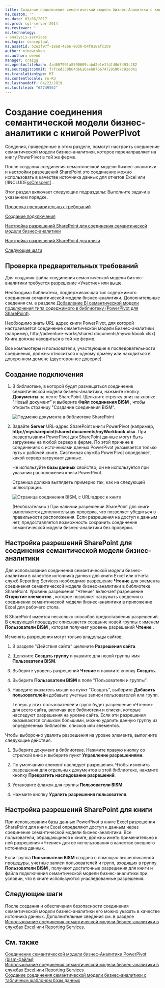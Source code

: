 ```yaml
---
title: Создание подключения семантической модели бизнес-Аналитики с книгой PowerPivot | Документация Майкрософт
ms.custom: ''
ms.date: 03/06/2017
ms.prod: sql-server-2014
ms.reviewer: ''
ms.technology:
- analysis-services
ms.topic: conceptual
ms.assetid: b2e3f97f-18a8-42b6-9030-b4f818afc3b9
author: minewiskan
ms.author: owend
manager: craigg
ms.openlocfilehash: 4ad60799fa8590609cabd2e1e1fdfd8d7493c282
ms.sourcegitcommit: f7fced330b64d6616aeb8766747295807c92dd41
ms.translationtype: MT
ms.contentlocale: ru-RU
ms.lasthandoff: 04/23/2019
ms.locfileid: "62749562"
---
```

# <a name="create-a-bi-semantic-model-connection-to-a-powerpivot-workbook"></a>Создание соединения семантической модели бизнес-аналитики с книгой PowerPivot
  Сведения, приведенные в этом разделе, помогут настроить соединение семантической модели бизнес-аналитики, которое перенаправляет на книгу PowerPivot в той же ферме.  
  
 После создания соединения семантической модели бизнес-аналитики и настройки разрешений SharePoint это соединение можно использовать в качестве источника данных для отчетов Excel или [!INCLUDE[ssCrescent](../../includes/sscrescent-md.md)] .  
  
 Этот раздел включает следующие подразделы: Выполните задачи в указанном порядке.  
  
 [Проверка предварительных требований](#bkmk_prereq)  
  
 [Создание подключения](#bkmk_create)  
  
 [Настройка разрешений SharePoint для соединения семантической модели бизнес-аналитики](#bkmk_permissions)  
  
 [Настройка разрешений SharePoint для книги](#bkmk_userdb)  
  
 [Следующие шаги](#bkmk_next)  
  
##  <a name="bkmk_prereq"></a> Проверка предварительных требований  
 Для создания файла соединения семантической модели бизнес-аналитики требуется разрешение «Участие» или выше.  
  
 Необходима библиотека, поддерживающая тип содержимого соединения семантической модели бизнес-аналитики. Дополнительные сведения см. в разделе [Добавление BI семантической модели подключения типа содержимого в библиотеку &#40;PowerPivot для SharePoint&#41;](add-bi-semantic-model-connection-content-type-to-library.md).  
  
 Необходимо знать URL-адрес книги PowerPivot, для которой настраивается соединение семантической модели Бизнес-аналитики (например, http://adventure-works/shared documents/myworkbook.xlsx). Книга должна находиться в той же ферме.  
  
 Все компьютеры и пользователи, участвующие в последовательности соединения, должны относиться к одному домену или находиться в доверенном домене (двустороннее доверие).  
  
##  <a name="bkmk_create"></a> Создание подключения  
  
1.  В библиотеке, в которой будет размещаться соединение семантической модели бизнес-аналитики, нажмите кнопку **Документы** на ленте SharePoint. Щелкните стрелку вниз на кнопке "Новый документ" и выберите **Файл соединения BISM** , чтобы открыть страницу "Создание соединения BISM".  
  
     ![Подменю документа в библиотеке SharePoint](../media/ssas-bismconnection-new.gif "подменю новый документ в библиотеку SharePoint")  
  
2.  Задайте **Server** URL-адрес SharePoint книги PowerPivot (например,  **http://mysharepoint/shared documents/myWorkbook.xlsx**. При развертывании PowerPivot для SharePoint данные могут быть загружены на любой сервер в ферме. По этой причине в соединениях с источниками данных PowerPivot указывается только путь к рабочей книге. Системная служба PowerPivot определяет, какой сервер загружает данные.  
  
     Не используйте **базы данных** свойство; он не используется при указании расположения книги PowerPivot.  
  
     Страница должна выглядеть примерно так, как на следующей иллюстрации.  
  
     ![Страница соединения BISM, с URL-адрес к книге](../media/ssas-bismconnection-ppvtds.gif "страница соединения BISM, с URL-адрес к книге")  
  
     (Необязательно.) При наличии разрешений SharePoint для книги выполняется дополнительная проверка, что позволяет убедиться в правильности расположения. Если разрешения на доступ к данным нет, предоставляется возможность сохранить соединение семантической модели бизнес-аналитики без проверки.  
  
##  <a name="bkmk_permissions"></a> Настройка разрешений SharePoint для соединения семантической модели бизнес-аналитики  
 Для использования соединения семантической модели бизнес-аналитики в качестве источника данных для книги Excel или отчета служб Reporting Services необходимо разрешение **Чтение** для элемента соединения семантической модели бизнес-аналитики в библиотеке SharePoint. Уровень разрешения "Чтение" включает разрешение **Открытие элементов** , которое позволяет загружать сведения о соединении семантической модели бизнес-аналитики в приложение Excel для рабочего стола.  
  
 В SharePoint имеется несколько способов предоставления разрешений. В следующей процедуре описывается создание новой группы с именем **Пользователи BISM** , которая получает уровень разрешений **Чтение** .  
  
 Изменять разрешения могут только владельцы сайтов.  
  
1.  В разделе "Действия сайта" щелкните **Разрешения сайта**.  
  
2.  Щелкните **Создать группу** и укажите для новой группы имя **Пользователи BISM**.  
  
3.  Выберите уровень разрешений **Чтение** и нажмите кнопку **Создать**.  
  
4.  Выберите **Пользователи BISM** в поле "Пользователи и группы".  
  
5.  Наведите указатель мыши на пункт "Создать", выберите **Добавить пользователей**и добавьте учетные записи пользователей или групп.  
  
     Теперь у этих пользователей и групп будет разрешение «Чтение» для всего сайта, включая все библиотеки и списки, которые наследуют разрешения на уровне сайта. Если эти разрешения оказываются слишком большими, можно удалить данную группу из определенных библиотек, списков или элементов.  
  
 Чтобы выборочно удалить разрешения на уровне элемента, выполните следующие действия.  
  
1.  Выберите документ в библиотеке. Нажмите правую кнопку со стрелкой вниз и выберите пункт **Управление разрешениями**.  
  
2.  По умолчанию элемент наследует разрешения. Чтобы изменить разрешения для отдельных документов в этой библиотеке, нажмите кнопку **Прекратить наследование разрешений**.  
  
3.  Установите флажок для группы **Пользователи BISM**.  
  
4.  Нажмите кнопку **Удалить разрешения пользователя**.  
  
##  <a name="bkmk_userdb"></a> Настройка разрешений SharePoint для книги  
 При использовании базы данных PowerPivot в книге Excel разрешения SharePoint для книги Excel определяют доступ к данным через соединение семантической модели бизнес-аналитики. Все пользователи, обращающиеся к книге, должны иметь применительно к ней разрешения «Чтение» для ее использования в качестве внешнего источника данных.  
  
 Если группа **Пользователи BISM** создана с помощью вышеописанной процедуры, учетные записи пользователей и групп, входящих в группу **Пользователи BISM** , получают достаточные разрешения для книги и файла подключения семантической модели бизнес-аналитики при условии, что в книге используются унаследованные разрешения.  
  
##  <a name="bkmk_next"></a> Следующие шаги  
 После создания и обеспечения безопасности соединения семантической модели бизнес-аналитики его можно указать в качестве источника данных. Дополнительные сведения см. в разделе [Использование соединения семантической модели бизнес-аналитики в службах Excel или Reporting Services](use-a-bi-semantic-model-connection-in-excel-or-reporting-services.md).  
  
## <a name="see-also"></a>См. также  
 [Соединение семантической модели бизнес-Аналитики PowerPivot &#40;bism-файлы&#41;](power-pivot-bi-semantic-model-connection-bism.md)   
 [Использование соединения семантической модели бизнес-аналитики в службах Excel или Reporting Services](use-a-bi-semantic-model-connection-in-excel-or-reporting-services.md)   
 [Создание соединения семантической модели бизнес-аналитики с табличным шаблоном базы данных](create-a-bi-semantic-model-connection-to-a-tabular-model-database.md)  
  
  
